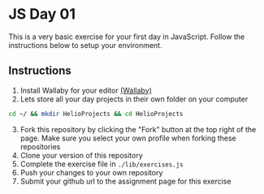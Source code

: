 # JS Day 01

This is a very basic exercise for your first day in JavaScript. Follow the instructions below to setup your environment.

## Instructions

1. Install Wallaby for your editor [(Wallaby)](https://wallabyjs.com/)
2. Lets store all your day projects in their own folder on your computer
  ```bash
  cd ~/ && mkdir HelioProjects && cd HelioProjects
  ```
3. Fork this repository by clicking the "Fork" button at the top right of the page. Make sure you select your own profile when forking these repositories
4. Clone your version of this repository
5. Complete the exercise file in `./lib/exercises.js`
6. Push your changes to your own repository
7. Submit your github url to the assignment page for this exercise